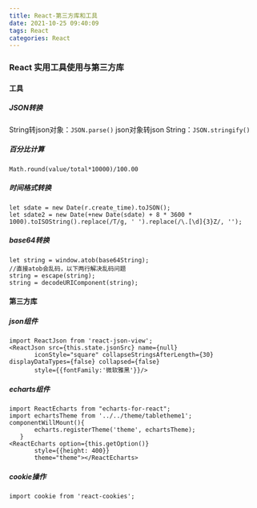 ```yaml
---
title: React-第三方库和工具
date: 2021-10-25 09:40:09
tags: React
categories: React
---
```

### React 实用工具使用与第三方库

<!--more-->

#### 工具

##### JSON转换
String转json对象：```JSON.parse()```
json对象转json String：```JSON.stringify()```
##### 百分比计算
```Math.round(value/total*10000)/100.00```
##### 时间格式转换
```
let sdate = new Date(r.create_time).toJSON();
let sdate2 = new Date(+new Date(sdate) + 8 * 3600 * 1000).toISOString().replace(/T/g, ' ').replace(/\.[\d]{3}Z/, '');
```
##### base64转换
```
let string = window.atob(base64String);
//直接atob会乱码，以下两行解决乱码问题
string = escape(string);
string = decodeURIComponent(string);
```
#### 第三方库

##### json组件
```
import ReactJson from 'react-json-view';
<ReactJson src={this.state.jsonSrc} name={null}
       iconStyle="square" collapseStringsAfterLength={30} displayDataTypes={false} collapsed={false}
       style={{fontFamily:'微软雅黑'}}/>
```

##### echarts组件
```
import ReactEcharts from "echarts-for-react";
import echartsTheme from '../../theme/tabletheme1';
componentWillMount(){
       echarts.registerTheme('theme', echartsTheme);
   }
<ReactEcharts option={this.getOption()}
       style={{height: 400}}
       theme="theme"></ReactEcharts>
```

##### cookie操作
```
import cookie from 'react-cookies';
```